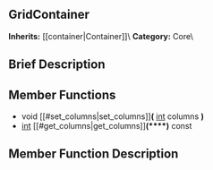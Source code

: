 ##  GridContainer  
**Inherits:** [[container|Container]]\\
**Category:** Core\\
##  Brief Description  

##  Member Functions 
  * void [[#set_columns|set_columns]]**(** [int](class_int) columns **)**
  * [int](class_int) [[#get_columns|get_columns]]**(****)** const
##  Member Function Description  
